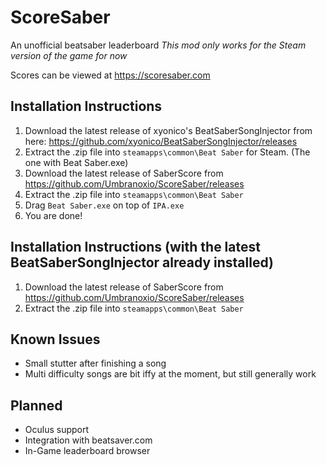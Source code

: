 # ScoreSaber
An unofficial beatsaber leaderboard 
*This mod only works for the Steam version of the game for now*

Scores can be viewed at https://scoresaber.com

## Installation Instructions
  1. Download the latest release of xyonico's BeatSaberSongInjector from here: https://github.com/xyonico/BeatSaberSongInjector/releases  
  2. Extract the .zip file into `steamapps\common\Beat Saber` for Steam. (The one with Beat Saber.exe) 
  3. Download the latest release of SaberScore from https://github.com/Umbranoxio/ScoreSaber/releases  
  4. Extract the .zip file into `steamapps\common\Beat Saber` 
  5. Drag ```Beat Saber.exe``` on top of ```IPA.exe``` 
  6. You are done!
  
## Installation Instructions (with the latest BeatSaberSongInjector already installed)

  1. Download the latest release of SaberScore from https://github.com/Umbranoxio/ScoreSaber/releases
  2. Extract the .zip file into `steamapps\common\Beat Saber`

## Known Issues

  * Small stutter after finishing a song
  * Multi difficulty songs are bit iffy at the moment, but still generally work
  
## Planned
  * Oculus support
  * Integration with beatsaver.com
  * In-Game leaderboard browser
